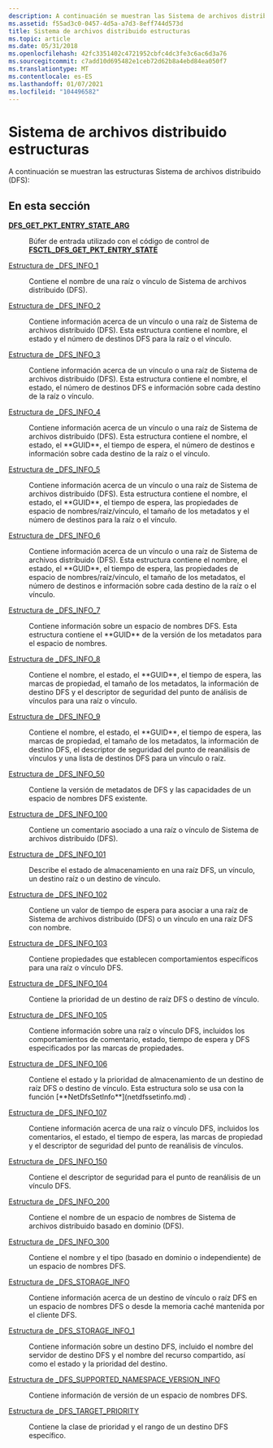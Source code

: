 ```yaml
---
description: A continuación se muestran las Sistema de archivos distribuido estructuras DFS
ms.assetid: f55ad3c0-0457-4d5a-a7d3-8eff744d573d
title: Sistema de archivos distribuido estructuras
ms.topic: article
ms.date: 05/31/2018
ms.openlocfilehash: 42fc3351402c4721952cbfc4dc3fe3c6ac6d3a76
ms.sourcegitcommit: c7add10d695482e1ceb72d62b8a4ebd84ea050f7
ms.translationtype: MT
ms.contentlocale: es-ES
ms.lasthandoff: 01/07/2021
ms.locfileid: "104496582"
---
```

# <a name="distributed-file-system-structures"></a>Sistema de archivos distribuido estructuras

A continuación se muestran las estructuras Sistema de archivos distribuido (DFS):

## <a name="in-this-section"></a>En esta sección

<dl> <dt>

[**DFS_GET_PKT_ENTRY_STATE_ARG**](/windows/win32/api/lmdfs/ns-lmdfs-dfs_get_pkt_entry_state_arg)
</dt> <dd>

Búfer de entrada utilizado con el código de control de [**FSCTL_DFS_GET_PKT_ENTRY_STATE**](fsctl-dfs-get-pkt-entry-state.md)
</dd> <dt>

[Estructura de _DFS_INFO_1](/windows/desktop/api/lmdfs/ns-lmdfs-dfs_info_1)
</dt> <dd>
Contiene el nombre de una raíz o vínculo de Sistema de archivos distribuido (DFS).

</dd> <dt>

[Estructura de _DFS_INFO_2](/windows/desktop/api/lmdfs/ns-lmdfs-dfs_info_2)
</dt> <dd>
Contiene información acerca de un vínculo o una raíz de Sistema de archivos distribuido (DFS). Esta estructura contiene el nombre, el estado y el número de destinos DFS para la raíz o el vínculo.

</dd> <dt>

[Estructura de _DFS_INFO_3](/windows/desktop/api/lmdfs/ns-lmdfs-dfs_info_3)
</dt> <dd>
Contiene información acerca de un vínculo o una raíz de Sistema de archivos distribuido (DFS). Esta estructura contiene el nombre, el estado, el número de destinos DFS e información sobre cada destino de la raíz o vínculo.

</dd> <dt>

[Estructura de _DFS_INFO_4](/windows/desktop/api/lmdfs/ns-lmdfs-dfs_info_4)
</dt> <dd>
Contiene información acerca de un vínculo o una raíz de Sistema de archivos distribuido (DFS). Esta estructura contiene el nombre, el estado, el **GUID**, el tiempo de espera, el número de destinos e información sobre cada destino de la raíz o el vínculo.

</dd> <dt>

[Estructura de _DFS_INFO_5](/windows/desktop/api/lmdfs/ns-lmdfs-dfs_info_5)
</dt> <dd>
Contiene información acerca de un vínculo o una raíz de Sistema de archivos distribuido (DFS). Esta estructura contiene el nombre, el estado, el **GUID**, el tiempo de espera, las propiedades de espacio de nombres/raíz/vínculo, el tamaño de los metadatos y el número de destinos para la raíz o el vínculo.

</dd> <dt>

[Estructura de _DFS_INFO_6](/windows/desktop/api/lmdfs/ns-lmdfs-dfs_info_6)
</dt> <dd>
Contiene información acerca de un vínculo o una raíz de Sistema de archivos distribuido (DFS). Esta estructura contiene el nombre, el estado, el **GUID**, el tiempo de espera, las propiedades de espacio de nombres/raíz/vínculo, el tamaño de los metadatos, el número de destinos e información sobre cada destino de la raíz o el vínculo.

</dd> <dt>

[Estructura de _DFS_INFO_7](/windows/desktop/api/lmdfs/ns-lmdfs-dfs_info_7)
</dt> <dd>
Contiene información sobre un espacio de nombres DFS. Esta estructura contiene el **GUID** de la versión de los metadatos para el espacio de nombres.

</dd> <dt>

[Estructura de _DFS_INFO_8](/windows/desktop/api/lmdfs/ns-lmdfs-dfs_info_8)
</dt> <dd>
Contiene el nombre, el estado, el **GUID**, el tiempo de espera, las marcas de propiedad, el tamaño de los metadatos, la información de destino DFS y el descriptor de seguridad del punto de análisis de vínculos para una raíz o vínculo.

</dd> <dt>

[Estructura de _DFS_INFO_9](/windows/desktop/api/lmdfs/ns-lmdfs-dfs_info_9)
</dt> <dd>
Contiene el nombre, el estado, el **GUID**, el tiempo de espera, las marcas de propiedad, el tamaño de los metadatos, la información de destino DFS, el descriptor de seguridad del punto de reanálisis de vínculos y una lista de destinos DFS para un vínculo o raíz.

</dd> <dt>

[Estructura de _DFS_INFO_50](/windows/desktop/api/lmdfs/ns-lmdfs-dfs_info_50)
</dt> <dd>
Contiene la versión de metadatos de DFS y las capacidades de un espacio de nombres DFS existente.

</dd> <dt>

[Estructura de _DFS_INFO_100](/windows/desktop/api/lmdfs/ns-lmdfs-dfs_info_100)
</dt> <dd>
Contiene un comentario asociado a una raíz o vínculo de Sistema de archivos distribuido (DFS).

</dd> <dt>

[Estructura de _DFS_INFO_101](/windows/desktop/api/lmdfs/ns-lmdfs-dfs_info_101)
</dt> <dd>
Describe el estado de almacenamiento en una raíz DFS, un vínculo, un destino raíz o un destino de vínculo.

</dd> <dt>

[Estructura de _DFS_INFO_102](/windows/desktop/api/lmdfs/ns-lmdfs-dfs_info_102)
</dt> <dd>
Contiene un valor de tiempo de espera para asociar a una raíz de Sistema de archivos distribuido (DFS) o un vínculo en una raíz DFS con nombre.

</dd> <dt>

[Estructura de _DFS_INFO_103](/windows/desktop/api/lmdfs/ns-lmdfs-dfs_info_103)
</dt> <dd>
Contiene propiedades que establecen comportamientos específicos para una raíz o vínculo DFS.

</dd> <dt>

[Estructura de _DFS_INFO_104](/windows/desktop/api/lmdfs/ns-lmdfs-dfs_info_104)
</dt> <dd>
Contiene la prioridad de un destino de raíz DFS o destino de vínculo.

</dd> <dt>

[Estructura de _DFS_INFO_105](/windows/desktop/api/lmdfs/ns-lmdfs-dfs_info_105)
</dt> <dd>
Contiene información sobre una raíz o vínculo DFS, incluidos los comportamientos de comentario, estado, tiempo de espera y DFS especificados por las marcas de propiedades.

</dd> <dt>

[Estructura de _DFS_INFO_106](/windows/desktop/api/lmdfs/ns-lmdfs-dfs_info_106)
</dt> <dd>
Contiene el estado y la prioridad de almacenamiento de un destino de raíz DFS o destino de vínculo. Esta estructura solo se usa con la función [**NetDfsSetInfo**](netdfssetinfo.md) .

</dd> <dt>

[Estructura de _DFS_INFO_107](/windows/desktop/api/lmdfs/ns-lmdfs-dfs_info_107)
</dt> <dd>
Contiene información acerca de una raíz o vínculo DFS, incluidos los comentarios, el estado, el tiempo de espera, las marcas de propiedad y el descriptor de seguridad del punto de reanálisis de vínculos.

</dd> <dt>

[Estructura de _DFS_INFO_150](/windows/desktop/api/lmdfs/ns-lmdfs-dfs_info_150)
</dt> <dd>
Contiene el descriptor de seguridad para el punto de reanálisis de un vínculo DFS.

</dd> <dt>

[Estructura de _DFS_INFO_200](/windows/desktop/api/lmdfs/ns-lmdfs-dfs_info_200)
</dt> <dd>
Contiene el nombre de un espacio de nombres de Sistema de archivos distribuido basado en dominio (DFS).

</dd> <dt>

[Estructura de _DFS_INFO_300](/windows/desktop/api/lmdfs/ns-lmdfs-dfs_info_300)
</dt> <dd>
Contiene el nombre y el tipo (basado en dominio o independiente) de un espacio de nombres DFS.

</dd> <dt>

[Estructura de _DFS_STORAGE_INFO](/windows/desktop/api/lmdfs/ns-lmdfs-dfs_storage_info)
</dt> <dd>
Contiene información acerca de un destino de vínculo o raíz DFS en un espacio de nombres DFS o desde la memoria caché mantenida por el cliente DFS.

</dd> <dt>

[Estructura de _DFS_STORAGE_INFO_1](/windows/desktop/api/lmdfs/ns-lmdfs-dfs_storage_info_1)
</dt> <dd>
Contiene información sobre un destino DFS, incluido el nombre del servidor de destino DFS y el nombre del recurso compartido, así como el estado y la prioridad del destino.

</dd> <dt>

[Estructura de _DFS_SUPPORTED_NAMESPACE_VERSION_INFO](/windows/desktop/api/lmdfs/ns-lmdfs-dfs_supported_namespace_version_info)
</dt> <dd>
Contiene información de versión de un espacio de nombres DFS.

</dd> <dt>

[Estructura de _DFS_TARGET_PRIORITY](/windows/desktop/api/lmdfs/ns-lmdfs-dfs_target_priority)
</dt> <dd>
Contiene la clase de prioridad y el rango de un destino DFS específico.

</dd> </dl>
